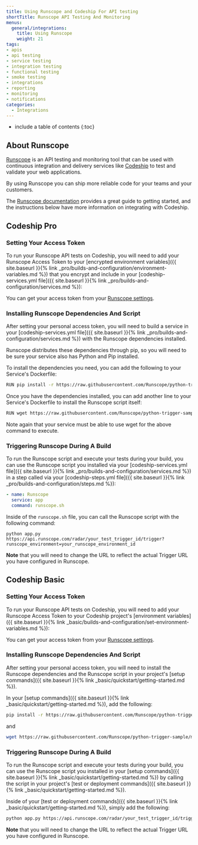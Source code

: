 ```yaml
---
title: Using Runscope and Codeship For API testing
shortTitle: Runscope API Testing And Monitoring
menus:
  general/integrations:
    title: Using Runscope
    weight: 21
tags:
- apis
- api testing
- service testing
- integration testing
- functional testing
- smoke testing
- integrations
- reporting
- monitoring
- notifications
categories:
  - Integrations
---
```


* include a table of contents
{:toc}

## About Runscope

[Runscope](https://runscope.com) is an API testing and monitoring tool that can be used with continuous integration and delivery services like [Codeship](https://codeship.com) to test and validate your web applications.

By using Runscope you can ship more reliable code for your teams and your customers.

The [Runscope documentation](https://www.runscope.com/docs/api-testing/integrations) provides a great guide to getting started, and the instructions below have more information on integrating with Codeship.

## Codeship Pro

### Setting Your Access Token

To run your Runscope API tests on Codeship, you will need to add your Runscope Access Token to your [encrypted environment variables]({{ site.baseurl }}{% link _pro/builds-and-configuration/environment-variables.md %}) that you encrypt and include in your [codeship-services.yml file]({{ site.baseurl }}{% link _pro/builds-and-configuration/services.md %}):

You can get your access token from your [Runscope settings](https://www.runscope.com/docs/api/authentication).

### Installing Runscope Dependencies And Script

After setting your personal access token, you will need to build a service in your [codeship-services.yml file]({{ site.baseurl }}{% link _pro/builds-and-configuration/services.md %}) with the Runscope dependencies installed.

Runscope distributes these dependencies through pip, so you will need to be sure your service also has Python and Pip installed.

To install the dependencies you need, you can add the following to your Service's Dockerfile:

```bash
RUN pip install -r https://raw.githubusercontent.com/Runscope/python-trigger-sample/master/requirements.txt
```

Once you have the dependencies installed, you can add another line to your Service's Dockerfile to install the Runscope script itself:


```bash
RUN wget https://raw.githubusercontent.com/Runscope/python-trigger-sample/master/app.py
```

Note again that your service must be able to use wget for the above command to execute.

### Triggering Runscope During A Build

To run the Runscope script and execute your tests during your build, you can use the Runscope script you installed via your [codeship-services.yml file]({{ site.baseurl }}{% link _pro/builds-and-configuration/services.md %}) in a step called via your [codeship-steps.yml file]({{ site.baseurl }}{% link _pro/builds-and-configuration/steps.md %}):

```yaml
- name: Runscope
  service: app
  command: runscope.sh
```

Inside of the `runscope.sh` file, you can call the Runscope script with the following command:

```shell
python app.py https://api.runscope.com/radar/your_test_trigger_id/trigger?runscope_environment=your_runscope_environment_id
```

**Note** that you will need to change the URL to reflect the actual Trigger URL you have configured in Runscope.

## Codeship Basic

### Setting Your Access Token

To run your Runscope API tests on Codeship, you will need to add your Runscope Access Token to your Codeship project's [environment variables]({{ site.baseurl }}{% link _basic/builds-and-configuration/set-environment-variables.md %}):

You can get your access token from your [Runscope settings](https://www.runscope.com/docs/api/authentication).

### Installing Runscope Dependencies And Script

After setting your personal access token, you will need to install the Runscope dependencies and the Runscope script in your project's [setup commands]({{ site.baseurl }}{% link _basic/quickstart/getting-started.md %}).

In your [setup commands]({{ site.baseurl }}{% link _basic/quickstart/getting-started.md %}), add the following:

```bash
pip install -r https://raw.githubusercontent.com/Runscope/python-trigger-sample/master/requirements.txt
```

and

```bash
wget https://raw.githubusercontent.com/Runscope/python-trigger-sample/master/app.py
```

### Triggering Runscope During A Build

To run the Runscope script and execute your tests during your build, you can use the Runscope script you installed in your [setup commands]({{ site.baseurl }}{% link _basic/quickstart/getting-started.md %}) by calling the script in your project's [test or deployment commands]({{ site.baseurl }}{% link _basic/quickstart/getting-started.md %}).

Inside of your [test or deployment commands]({{ site.baseurl }}{% link _basic/quickstart/getting-started.md %}), simply add the following:

```bash
python app.py https://api.runscope.com/radar/your_test_trigger_id/trigger?runscope_environment=your_runscope_environment_id
```

**Note** that you will need to change the URL to reflect the actual Trigger URL you have configured in Runscope.
